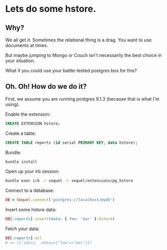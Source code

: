# Lets do some hstore.

## Why?

We all get it.  Sometimes the relational thing is a drag.  You want to use documents at times.

But maybe jumping to Mongo or Couch isn't necessarily the best choice in your situation.

What if you could use your battle-tested postgres box for this?

## Oh. Oh!  How do we do it?

First, we assume you are running postgres 9.1.3 (because that is what I'm using).

Enable the extension:

```sql
CREATE EXTENSION hstore;
```

Create a table:

```sql
CREATE TABLE reports (id serial PRIMARY KEY, data hstore);
```

Bundle:

```bash
bundle install
```

Open up your irb session:

```bash
bundle exec irb -r sequel -r sequel/extensions/pg_hstore
```

Connect to a database:

```ruby
DB = Sequel.connect('postgres://localhost/mydb')
```

Insert some hstore data:

```ruby
DB[:reports].insert(data: { foo: 'bar' }.hstore)
```

Fetch your data:

```ruby
DB[:reports].all
# => [{:id=>1, :data=>{"foo"=>"bar"}}]
```
